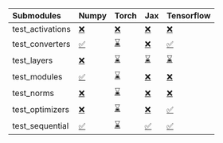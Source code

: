 | Submodules       | Numpy                                                                                                                           | Torch                                                                                                                           | Jax                                                                                                                             | Tensorflow                                                                                                                      |
|:-----------------|:--------------------------------------------------------------------------------------------------------------------------------|:--------------------------------------------------------------------------------------------------------------------------------|:--------------------------------------------------------------------------------------------------------------------------------|:--------------------------------------------------------------------------------------------------------------------------------|
| test_activations | <a href="https://github.com/unifyai/ivy/runs/8048789980?check_suite_focus=true" rel="noopener noreferrer" target="_blank">❌</a> | <a href="https://github.com/unifyai/ivy/runs/8048790240?check_suite_focus=true" rel="noopener noreferrer" target="_blank">❌</a> | <a href="https://github.com/unifyai/ivy/runs/8048790496?check_suite_focus=true" rel="noopener noreferrer" target="_blank">❌</a> | <a href="https://github.com/unifyai/ivy/runs/8048790793?check_suite_focus=true" rel="noopener noreferrer" target="_blank">❌</a> |
| test_converters  | <a href="https://github.com/unifyai/ivy/runs/8048790006?check_suite_focus=true" rel="noopener noreferrer" target="_blank">✅</a> | <a href="https://github.com/unifyai/ivy/runs/8048790272?check_suite_focus=true" rel="noopener noreferrer" target="_blank">⌛</a> | <a href="https://github.com/unifyai/ivy/runs/8048790541?check_suite_focus=true" rel="noopener noreferrer" target="_blank">❌</a> | <a href="https://github.com/unifyai/ivy/runs/8048790814?check_suite_focus=true" rel="noopener noreferrer" target="_blank">✅</a> |
| test_layers      | <a href="https://github.com/unifyai/ivy/runs/8048790033?check_suite_focus=true" rel="noopener noreferrer" target="_blank">❌</a> | <a href="https://github.com/unifyai/ivy/runs/8048790313?check_suite_focus=true" rel="noopener noreferrer" target="_blank">⌛</a> | <a href="https://github.com/unifyai/ivy/runs/8048790591?check_suite_focus=true" rel="noopener noreferrer" target="_blank">⌛</a> | <a href="https://github.com/unifyai/ivy/runs/8048790846?check_suite_focus=true" rel="noopener noreferrer" target="_blank">⌛</a> |
| test_modules     | <a href="https://github.com/unifyai/ivy/runs/8048790076?check_suite_focus=true" rel="noopener noreferrer" target="_blank">✅</a> | <a href="https://github.com/unifyai/ivy/runs/8048790354?check_suite_focus=true" rel="noopener noreferrer" target="_blank">⌛</a> | <a href="https://github.com/unifyai/ivy/runs/8048790634?check_suite_focus=true" rel="noopener noreferrer" target="_blank">❌</a> | <a href="https://github.com/unifyai/ivy/runs/8048790868?check_suite_focus=true" rel="noopener noreferrer" target="_blank">❌</a> |
| test_norms       | <a href="https://github.com/unifyai/ivy/runs/8048790116?check_suite_focus=true" rel="noopener noreferrer" target="_blank">❌</a> | <a href="https://github.com/unifyai/ivy/runs/8048790394?check_suite_focus=true" rel="noopener noreferrer" target="_blank">⌛</a> | <a href="https://github.com/unifyai/ivy/runs/8048790685?check_suite_focus=true" rel="noopener noreferrer" target="_blank">❌</a> | <a href="https://github.com/unifyai/ivy/runs/8048790900?check_suite_focus=true" rel="noopener noreferrer" target="_blank">❌</a> |
| test_optimizers  | <a href="https://github.com/unifyai/ivy/runs/8048790172?check_suite_focus=true" rel="noopener noreferrer" target="_blank">❌</a> | <a href="https://github.com/unifyai/ivy/runs/8048790422?check_suite_focus=true" rel="noopener noreferrer" target="_blank">⌛</a> | <a href="https://github.com/unifyai/ivy/runs/8048790731?check_suite_focus=true" rel="noopener noreferrer" target="_blank">❌</a> | <a href="https://github.com/unifyai/ivy/runs/8048790956?check_suite_focus=true" rel="noopener noreferrer" target="_blank">✅</a> |
| test_sequential  | <a href="https://github.com/unifyai/ivy/runs/8048790212?check_suite_focus=true" rel="noopener noreferrer" target="_blank">✅</a> | <a href="https://github.com/unifyai/ivy/runs/8048790464?check_suite_focus=true" rel="noopener noreferrer" target="_blank">⌛</a> | <a href="https://github.com/unifyai/ivy/runs/8048790769?check_suite_focus=true" rel="noopener noreferrer" target="_blank">✅</a> | <a href="https://github.com/unifyai/ivy/runs/8048791007?check_suite_focus=true" rel="noopener noreferrer" target="_blank">✅</a> |